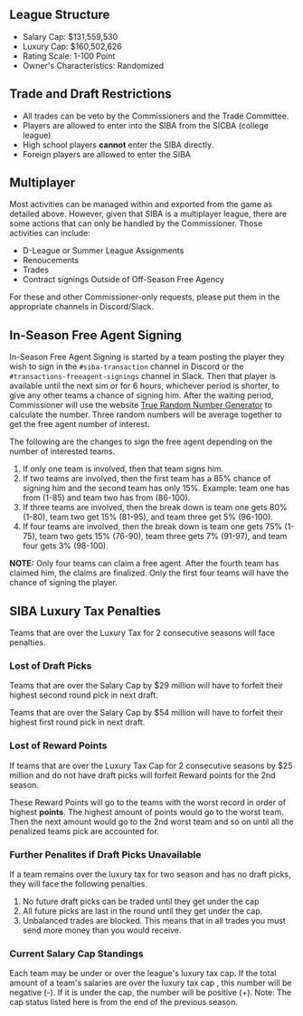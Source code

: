 ## League Structure

- Salary Cap: \$131,559,530
- Luxury Cap: \$160,502,626
- Rating Scale: 1-100 Point
- Owner's Characteristics: Randomized

## Trade and Draft Restrictions

- All trades can be veto by the Commissioners and the Trade Committee.
- Players are allowed to enter into the SIBA from the SICBA (college league)
- High school players **cannot** enter the SIBA directly.
- Foreign players are allowed to enter the SIBA

## Multiplayer

Most activities can be managed within and exported from the game as detailed above. However, given that SIBA is a multiplayer league, there are some actions that can only be handled by the Commissioner. Those activities can include:

- D-League or Summer League Assignments
- Renoucements
- Trades
- Contract signings Outside of Off-Season Free Agency

For these and other Commissioner-only requests, please put them in the appropriate channels in Discord/Slack.

## In-Season Free Agent Signing

In-Season Free Agent Signing is started by a team posting the player they wish to sign in the `#siba-transaction` channel in Discord or the `#transactions-freeagent-signings` channel in Slack. Then that player is available until the next sim or for 6 hours, whichever period is shorter, to give any other teams a chance of signing him. After the waiting period, Commissioner will use the website [True Random Number Generator](http://www.random.org/) to calculate the number. Three random numbers will be average together to get the free agent number of interest.

The following are the changes to sign the free agent depending on the number of interested teams.

1. If only one team is involved, then that team signs him.
2. If two teams are involved, then the first team has a 85% chance of signing him and the second team has only 15%. Example: team one has from (1-85) and team two has from (86-100).
3. If three teams are involved, then the break down is team one gets 80% (1-80), team two get 15% (81-95), and team three get 5% (96-100).
4. If four teams are involved, then the break down is team one gets 75% (1-75), team two gets 15% (76-90), team three gets 7% (91-97), and team four gets 3% (98-100).

**NOTE:** Only four teams can claim a free agent. After the fourth team has
claimed him, the claims are finalized. Only the first four teams will
have the chance of signing the player.

## SIBA Luxury Tax Penalties

Teams that are over the Luxury Tax for 2 consecutive seasons will face penalties.

### Lost of Draft Picks

Teams that are over the Salary Cap by $29 million will have to forfeit their highest second round pick in next draft.

Teams that are over the Salary Cap by $54 million will have to forfeit their highest first round pick in next draft.

### Lost of Reward Points

If teams that are over the Luxury Tax Cap for 2 consecutive seasons by $25 million and do not have draft picks will forfeit Reward points for the 2nd season.

These Reward Points will go to the teams with the worst record in order of highest **points**. The highest amount of points would go to the worst team. Then the next amount would go to the 2nd worst team and so on until all the penalized teams pick are accounted for.

### Further Penalites if Draft Picks Unavailable

If a team remains over the luxury tax for two season and has no draft picks, they will face the following penalties.

1. No future draft picks can be traded until they get under the cap
2. All future picks are last in the round until they get under the cap.
3. Unbalanced trades are blocked. This means that in all trades you must send more money than you would receive.

### Current Salary Cap Standings

Each team may be under or over the league's luxury tax cap. If the total amount of a team's salaries are over the luxury tax cap , this number will be negative (-). If it is under the cap, the number will be positive (+). Note: The cap status listed here is from the end of the previous season.

